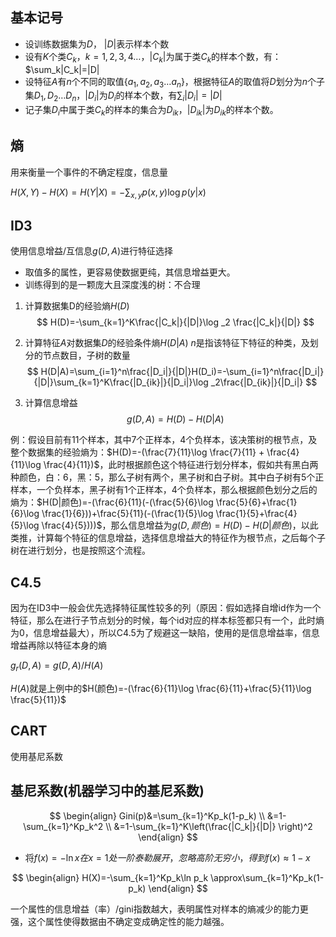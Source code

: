 ## 基本记号

- 设训练数据集为$D$， $|D|$表示样本个数
- 设有$K$个类$C_k， k = 1,2,3,4\ldots ，|C_k|$为属于类$C_k$的样本个数，有：$\sum_k|C_k|=|D|
- 设特征$A$有$n$个不同的取值$\{a_1,a_2,a_3 \ldots a_n\}$，根据特征$A$的取值将$D$划分为$n$个子集$D_1,D_2 \ldots D_n，|D_i|$为$D_i$的样本个数，有$\sum_i|D_i|=|D|$
- 记子集$D_i$中属于类$C_k$的样本的集合为$D_{ik}$，$|D_{ik}|$为$D_{ik}$的样本个数。



## 熵

用来衡量一个事件的不确定程度，信息量

$H(X,Y)-H(X)=H(Y|X)=-\sum_{x,y}p(x,y) \log p(y|x)$



## ID3

使用信息增益/互信息$g(D,A)$进行特征选择

- 取值多的属性，更容易使数据更纯，其信息增益更大。
- 训练得到的是一颗庞大且深度浅的树：不合理

1. 计算数据集D的经验熵$H(D)$
   $$
   H(D)=-\sum_{k=1}^K\frac{|C_k|}{|D|}\log _2 \frac{|C_k|}{|D|}
   $$

2. 计算特征$A$对数据集$D$的经验条件熵$H(D|A)$ $n$是指该特征下特征的种类，及划分的节点数目，子树的数量
   $$
   H(D|A)=\sum_{i=1}^n\frac{|D_i|}{|D|}H(D_i)=-\sum_{i=1}^n\frac{|D_i|}{|D|}\sum_{k=1}^K\frac{|D_{ik}|}{|D_i|}\log _2\frac{|D_{ik}|}{|D_i|}
   $$
   

3. 计算信息增益
   $$
   g(D,A) = H(D)-H(D|A)
   $$



例：假设目前有11个样本，其中7个正样本，4个负样本，该决策树的根节点，及整个数据集的经验熵为：$H(D)=-(\frac{7}{11}\log \frac{7}{11} + \frac{4}{11}\log \frac{4}{11})$，此时根据颜色这个特征进行划分样本，假如共有黑白两种颜色，白：6，黑：5，那么子树有两个，黑子树和白子树。其中白子树有5个正样本，一个负样本，黑子树有1个正样本，4个负样本，那么根据颜色划分之后的熵为：$H(D|颜色)=-(\frac{6}{11}(-(\frac{5}{6}\log \frac{5}{6}+\frac{1}{6}\log \frac{1}{6}))+\frac{5}{11}(-(\frac{1}{5}\log \frac{1}{5}+\frac{4}{5}\log \frac{4}{5})))$，那么信息增益为$g(D,颜色)=H(D)-H(D|颜色)$，以此类推，计算每个特征的信息增益，选择信息增益大的特征作为根节点，之后每个子树在进行划分，也是按照这个流程。



## C4.5

因为在ID3中一般会优先选择特征属性较多的列（原因：假如选择自增id作为一个特征，那么在进行子节点划分的时候，每个id对应的样本标签都只有一个，此时熵为0，信息增益最大），所以C4.5为了规避这一缺陷，使用的是信息增益率，信息增益再除以特征本身的熵

$g_r(D,A)=g(D,A) / H(A)$

$H(A)$就是上例中的$H(颜色)=-(\frac{6}{11}\log \frac{6}{11}+\frac{5}{11}\log \frac{5}{11})$

## CART

使用基尼系数

## 基尼系数(机器学习中的基尼系数)

$$
\begin{align}
Gini(p)&=\sum_{k=1}^Kp_k(1-p_k) \\
&=1-\sum_{k=1}^Kp_k^2 \\
&=1-\sum_{k=1}^K\left(\frac{|C_k|}{|D|} \right)^2
\end{align}
$$

- 将$f(x)=- \ln x在x=1处一阶泰勒展开，忽略高阶无穷小，得到f(x)\approx 1-x$

$$
\begin{align}
H(X)=-\sum_{k=1}^Kp_k\ln p_k \approx\sum_{k=1}^Kp_k(1-p_k)
\end{align}
$$

一个属性的信息增益（率）/gini指数越大，表明属性对样本的熵减少的能力更强，这个属性使得数据由不确定变成确定性的能力越强。